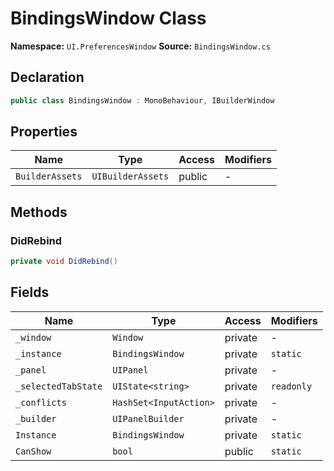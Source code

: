 # BindingsWindow Class

**Namespace:** `UI.PreferencesWindow`
**Source:** `BindingsWindow.cs`

## Declaration

```csharp
public class BindingsWindow : MonoBehaviour, IBuilderWindow
```

## Properties

| Name | Type | Access | Modifiers |
|------|------|--------|-----------|
| `BuilderAssets` | `UIBuilderAssets` | public | - |

## Methods

### DidRebind

```csharp
private void DidRebind()
```

## Fields

| Name | Type | Access | Modifiers |
|------|------|--------|-----------|
| `_window` | `Window` | private | - |
| `_instance` | `BindingsWindow` | private | `static` |
| `_panel` | `UIPanel` | private | - |
| `_selectedTabState` | `UIState<string>` | private | `readonly` |
| `_conflicts` | `HashSet<InputAction>` | private | - |
| `_builder` | `UIPanelBuilder` | private | - |
| `Instance` | `BindingsWindow` | private | `static` |
| `CanShow` | `bool` | public | `static` |


